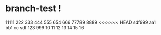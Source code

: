 # branch-test !
11111
222
333
444
555
654
666
77789
8889
<<<<<<< HEAD
sdf999
aa1
bb1
cc
sdf
123
999
10
11
12
13
14
15
16
